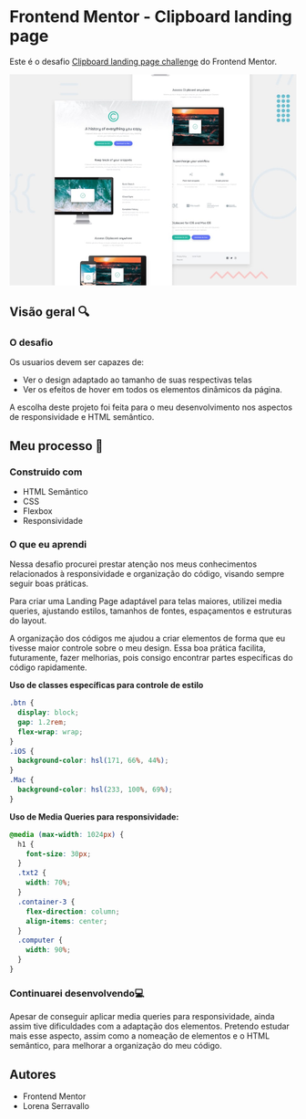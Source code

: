 # Frontend Mentor - Clipboard landing page

Este é o desafio [Clipboard landing page challenge](https://www.frontendmentor.io/challenges/clipboard-landing-page-5cc9bccd6c4c91111378ecb9) do Frontend Mentor.

![Design preview for the Clipboard landing page coding challenge](preview.jpg)

## Visão geral 🔍

### O desafio

Os usuarios devem ser capazes de:

- Ver o design adaptado ao tamanho de suas respectivas telas
- Ver os efeitos de hover em todos os elementos dinâmicos da página.

A escolha deste projeto foi feita para o meu desenvolvimento nos aspectos de responsividade e HTML semântico.

## Meu processo 🧠

### Construido com

- HTML Semântico
- CSS
- Flexbox
- Responsividade

### O que eu aprendi

Nessa desafio procurei prestar atenção nos meus conhecimentos relacionados à responsividade e organização do código, visando sempre seguir boas práticas.

Para criar uma Landing Page adaptável para telas maiores, utilizei media queries, ajustando estilos, tamanhos de fontes, espaçamentos e estruturas do layout.

A organização dos códigos me ajudou a criar elementos de forma que eu tivesse maior controle sobre o meu design. Essa boa prática facilita, futuramente, fazer melhorias, pois consigo encontrar partes específicas do código rapidamente.

**Uso de classes específicas para controle de estilo**

```css
.btn {
  display: block;
  gap: 1.2rem;
  flex-wrap: wrap;
}
.iOS {
  background-color: hsl(171, 66%, 44%);
}
.Mac {
  background-color: hsl(233, 100%, 69%);
}
```

**Uso de Media Queries para responsividade:**

```css
@media (max-width: 1024px) {
  h1 {
    font-size: 30px;
  }
  .txt2 {
    width: 70%;
  }
  .container-3 {
    flex-direction: column;
    align-items: center;
  }
  .computer {
    width: 90%;
  }
}
```

### Continuarei desenvolvendo💻

Apesar de conseguir aplicar media queries para responsividade, ainda assim tive dificuldades com a adaptação dos elementos. Pretendo estudar mais esse aspecto, assim como a nomeação de elementos e o HTML semântico, para melhorar a organização do meu código.

## Autores

- Frontend Mentor
- Lorena Serravallo
